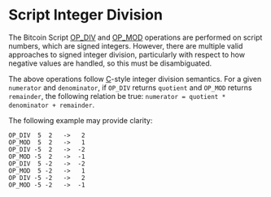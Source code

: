 # Script Integer Division

The Bitcoin Script [OP_DIV](/protocol/blockchain/script#arithmetic) and [OP_MOD](/protocol/blockchain/script#arithmetic) operations are performed on script numbers, which are signed integers.
However, there are multiple valid approaches to signed integer division, particularly with respect to how negative values are handled, so this must be disambiguated.

The above operations follow [C](https://en.wikipedia.org/wiki/C_(programming_language))-style integer division semantics.
For a given `numerator` and `denominator`, if `OP_DIV` returns `quotient` and `OP_MOD` returns `remainder`, the following relation be true: `numerator = quotient * denominator + remainder`.

The following example may provide clarity:

    OP_DIV  5  2   ->   2
    OP_MOD  5  2   ->   1
    OP_DIV -5  2   ->  -2
    OP_MOD -5  2   ->  -1
    OP_DIV  5 -2   ->  -2
    OP_MOD  5 -2   ->   1
    OP DIV -5 -2   ->   2
    OP_MOD -5 -2   ->  -1